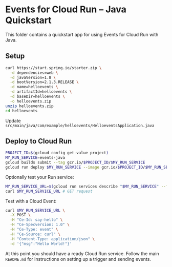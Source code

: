 # Events for Cloud Run – Java Quickstart

This folder contains a quickstart app for using Events for Cloud Run with Java.

## Setup

```sh
curl https://start.spring.io/starter.zip \
  -d dependencies=web \
  -d javaVersion=1.8 \
  -d bootVersion=2.1.3.RELEASE \
  -d name=helloevents \
  -d artifactId=helloevents \
  -d baseDir=helloevents \
  -o helloevents.zip
unzip helloevents.zip
cd helloevents
```

Update `src/main/java/com/example/helloevents/HelloeventsApplication.java`

## Deploy to Cloud Run

```sh
PROJECT_ID=$(gcloud config get-value project)
MY_RUN_SERVICE=events-java
gcloud builds submit --tag gcr.io/$PROJECT_ID/$MY_RUN_SERVICE
gcloud run deploy $MY_RUN_SERVICE --image gcr.io/$PROJECT_ID/$MY_RUN_SERVICE --platform managed --allow-unauthenticated
```

Optionally test your Run service:

```sh
MY_RUN_SERVICE_URL=$(gcloud run services describe "$MY_RUN_SERVICE" --format 'value(status.address.url)')
curl $MY_RUN_SERVICE_URL # GET request
```

Test with a Cloud Event:

```sh
curl $MY_RUN_SERVICE_URL \
  -X POST \
  -H "Ce-Id: say-hello" \
  -H "Ce-Specversion: 1.0" \
  -H "Ce-Type: event" \
  -H "Ce-Source: curl" \
  -H "Content-Type: application/json" \
  -d '{"msg":"Hello World!"}'
```

At this point you should have a ready Cloud Run service. Follow the main `README.md` for
instructions on setting up a trigger and sending events.
